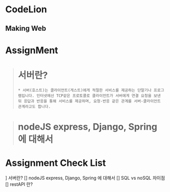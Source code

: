 CodeLion
===
Making Web
---

# AssignMent
> # 서버란?
> `* 서버(호스트)는 클라이언트(게스트)에게 적절한 서비스를 제공하는 단말기나 프로그램입니다. 인터넷에선 TCP같은 프로토콜로 클라이언트가 서버에게 연결 요청을 보낸 뒤 응답과 반응을 통해 서비스를 제공하며, 요청-반응 같은 관계를 서버-클라이언트 관계라고도 합니다.`

> # nodeJS express, Django, Spring 에 대해서










# Assignment Check List
] 서버란?
[] nodeJS express, Django, Spring 에 대해서
[] SQL vs noSQL 차이점
[] restAPI 란?

